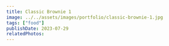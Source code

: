 ```yaml
---
title: Classic Brownie 1
image: ../../assets/images/portfolio/classic-brownie-1.jpg
tags: ["food"]
publishDate: 2023-07-29
relatedPhotos:
---
```

